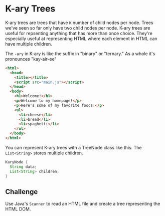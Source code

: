 # K-ary Trees
K-ary trees are trees that have `K` number of child nodes per node. Trees we've
seen so far only have two child nodes per node. K-ary trees are useful for
repsenting anything that has more than once choice. They're especially useful
at representing HTML where each element in HTML can have multiple children.

The `-ary` in K-ary is like the suffix in "binary" or "ternary." As a whole
it's pronounces "kay-air-ee"

```html
<html>
  <head>
    <title></title>
    <script src="main.js"></script>
  </head>
  <body>
    <h1>Welcome!</h1>
    <p>Welcome to my homepage!</p>
    <p>Here's some of my favorite foods:</p>
    <ul>
      <li>cheese</li>
      <li>bread</li>
      <li>spaghetti</li>
    </ul>
  </body>
</html>
```

You can represent K-ary trees with a TreeNode class like this. The
`List<String>` stores multiple children.

```java
KaryNode {
  String data;
  List<String> children;
}
```

## Challenge
Use Java's `Scanner` to read an HTML file and create a tree representing the
HTML DOM.
